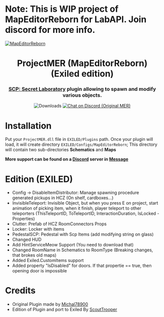 # Note: This is WIP project of MapEditorReborn for LabAPI. Join discord for more info.

[![MapEditorReborn](https://i.imgur.com/CeemJnt.png)](https://discord.gg/JwAfeSd79u)

<h1 align="center">ProjectMER (MapEditorReborn) (Exiled edition)</h1>
<h3 align="center"><a href="https://store.steampowered.com/app/700330/SCP_Secret_Laboratory/">SCP: Secret Laboratory</a> plugin allowing to spawn and modify various objects.</h3>
<div align="center">
    
<img src="https://img.shields.io/github/downloads/ScoutTrooper2/ProjectMER-Exiled/total?style=for-the-badge&logo=github" alt="Downloads">
<a href="https://discord.gg/JwAfeSd79u">
    <img src="https://img.shields.io/discord/947849283514814486?style=for-the-badge&logo=discord" alt="Chat on Discord (Original MER)">
</a>    

</div>

# Installation
Put your `ProjectMER.dll` file in `EXILED/Plugins` path.
Once your plugin will load, it will create directory `EXILED/Configs/MapEditorReborn`; This directory will contain two sub-directories **Schematics** and **Maps**

**More support can be found on a [Discord](https://discord.gg/JwAfeSd79u) server in [Message](https://discord.com/channels/947849283514814486/1378677763099197500)**

# Edition (EXILED)
- Config -> DisableItemDistributor: Manage spawning procedure generated pickups in HCZ (On shelf, cardboxes...)
- InvisibleTeleport: Invisible Object, but when you press E on project, start animation of picking item, when it finish, player teleport to other teleporters (ThisTeleportID, ToTeleportID, InteractionDuration, IsLocked - Properties)
- Clutter: Prefab of HCZ RoomConnectors Props
- Locker: Locker with items
- PedestalSCP: Pedestal with Scp Items (add modifying string on glass)
- Changed HUD
- Add HintServiceMeow Support (You need to download that)
- Changed RoomName in Schematics to RoomType (Breaking changes, that brokes old maps)
- Added Exiled.CustomItems support
- Added property "IsDisabled" for doors. If that propertie == true, then opening door is impossible

# Credits
- Original Plugin made by [Michal78900](https://github.com/Michal78900)
- Edition of Plugin and port to Exiled By [ScoutTrooper](https://github.com/ScoutTrooper2)
